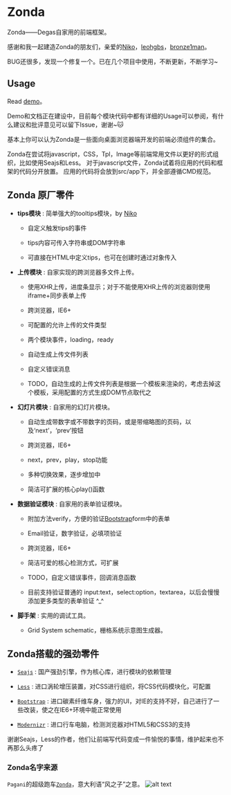 # Zonda

Zonda——Degas自家用的前端框架。

感谢和我一起建造Zonda的朋友们，亲爱的[Niko](http://niko-blog.com/)，[leohgbs](https://github.com/leohgbs)，[bronze1man](http://bs.ikm.me/)。

BUG还很多，发现一个修复一个。已在几个项目中使用，不断更新，不断学习~

## Usage ##

Read [demo](https://github.com/smallsmallwolf/Zonda/blob/master/demo/index.html)。

Demo和文档正在建设中，目前每个模块代码中都有详细的Usage可以参阅，有什么建议和批评意见可以留下Issue，谢谢~:cat:

基本上你可以认为Zonda是一些面向桌面浏览器端开发的前端必须组件的集合。

Zonda在尝试将javascript，CSS，Tpl，Image等前端常用文件以更好的形式组织，比如使用Seajs和Less。
对于javascript文件，Zonda试着将应用的代码和框架的代码分开放置。
应用的代码将会放到src/app下，并全部遵循CMD规范。

## Zonda 原厂零件

- **tips模块** : 简单强大的tooltips模块，by [Niko](http://niko-blog.com/)

    + 自定义触发tips的事件

    + tips内容可传入字符串或DOM字符串

    + 可直接在HTML中定义tips，也可在创建时通过对象传入


- **上传模块** : 自家实现的跨浏览器多文件上传。
    

    + 使用XHR上传，进度条显示；对于不能使用XHR上传的浏览器则使用iframe+同步表单上传
    
    + 跨浏览器，IE6+

    + 可配置的允许上传的文件类型

    + 两个模块事件，loading，ready
    
    + 自动生成上传文件列表
    
    + 自定义错误消息

    + TODO，自动生成的上传文件列表是根据一个模板来渲染的，考虑去掉这个模板，采用配置的方式生成DOM节点取代之


- **幻灯片模块** : 自家用的幻灯片模块。

    + 自动生成带数字或不带数字的页码，或是带缩略图的页码，以及‘next’，‘prev’按钮

    + 跨浏览器，IE6+

    + next，prev，play，stop功能

    + 多种切换效果，逐步增加中

    + 简洁可扩展的核心play()函数


- **数据验证模块** : 自家用的表单验证模块。

    + 附加方法verify，方便的验证[Bootstrap](http://twitter.github.com/bootstrap/index.html)form中的表单

    + Email验证，数字验证，必填项验证
    
    + 跨浏览器，IE6+
        
    + 简洁可爱的核心检测方式，可扩展

    + TODO，自定义错误事件，回调消息函数

    + 目前支持验证普通的 input:text，select:option，textarea，以后会慢慢添加更多类型的表单验证 ^_^

    
- **脚手架** : 实用的调试工具。
    
    + Grid System schematic，栅格系统示意图生成器。
    
## Zonda搭载的强劲零件

- [`Seajs`](http://seajs.org/docs/#intro) : 国产强劲引擎，作为核心库，进行模块的依赖管理

- [`Less`](http://lesscss.org/) : 进口涡轮增压装置，对CSS进行组织，将CSS代码模块化，可配置

- [`Bootstrap`](http://twitter.github.com/bootstrap/index.html) : 进口碳素纤维车身，强力的UI，对IE的支持不好，自己进行了一些改装，使之在IE6+环境中能正常使用

- [`Modernizr`](http://modernizr.com/) : 进口行车电脑，检测浏览器对HTML5和CSS3的支持

谢谢Seajs，Less的作者，他们让前端写代码变成一件愉悦的事情，维护起来也不再那么头疼了

### Zonda名字来源

`Pagani`的超级跑车[`Zonda`](http://www.pagani.com/zonda/default.aspx)，意大利语“风之子”之意。
![alt text](http://www.widescreenbackgrounds.net/wallpapers/background-widescreen-white-pagani-zonda-wallpapers.jpg 'Zonda')
